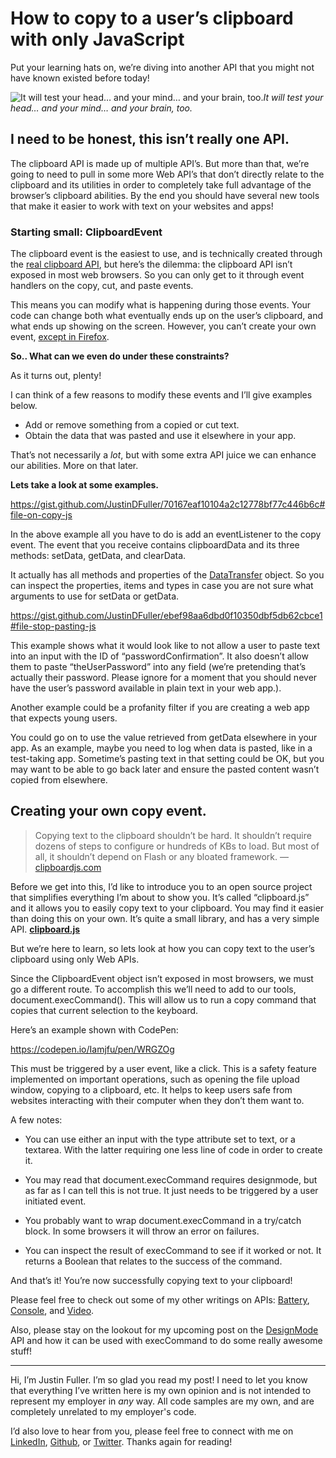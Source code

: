 
# How to copy to a user’s clipboard with only JavaScript

Put your learning hats on, we’re diving into another API that you might not have known existed before today!

![It will test your head… and your mind… and your brain, too.](https://cdn-images-1.medium.com/max/2000/1*kHNjCsoI9rHJJoXgbJ15kQ.png)*It will test your head… and your mind… and your brain, too.*

## I need to be honest, this isn’t really one API.

The clipboard API is made up of multiple API’s. But more than that, we’re going to need to pull in some more Web API’s that don’t directly relate to the clipboard and its utilities in order to completely take full advantage of the browser’s clipboard abilities. By the end you should have several new tools that make it easier to work with text on your websites and apps!

### **Starting small: ClipboardEvent**

The clipboard event is the easiest to use, and is technically created through the [real clipboard API](https://developer.mozilla.org/en-US/docs/Web/API/ClipboardEvent/ClipboardEvent), but here’s the dilemma: the clipboard API isn’t exposed in most web browsers. So you can only get to it through event handlers on the copy, cut, and paste events.

This means you can modify what is happening during those events. Your code can change both what eventually ends up on the user’s clipboard, and what ends up showing on the screen. However, you can’t create your own event, [except in Firefox](http://caniuse.com/#search=clipboardevent).

**So.. What can we even do under these constraints?**

As it turns out, plenty!

I can think of a few reasons to modify these events and I’ll give examples below.

* Add or remove something from a copied or cut text.
* Obtain the data that was pasted and use it elsewhere in your app.

That’s not necessarily a *lot*, but with some extra API juice we can enhance our abilities. More on that later.

**Lets take a look at some examples.**

https://gist.github.com/JustinDFuller/70167eaf10104a2c12778bf77c446b6c#file-on-copy-js

In the above example all you have to do is add an eventListener to the copy event. The event that you receive contains clipboardData and its three methods: setData, getData, and clearData.

It actually has all methods and properties of the [DataTransfer](https://html.spec.whatwg.org/multipage/interaction.html#datatransfer) object. So you can inspect the properties, items and types in case you are not sure what arguments to use for setData or getData.

https://gist.github.com/JustinDFuller/ebef98aa6dbd0f10350dbf5db62cbce1#file-stop-pasting-js

This example shows what it would look like to not allow a user to paste text into an input with the ID of “passwordConfirmation”. It also doesn’t allow them to paste “theUserPassword” into any field (we’re pretending that’s actually their password. Please ignore for a moment that you should never have the user’s password available in plain text in your web app.).

Another example could be a profanity filter if you are creating a web app that expects young users.

You could go on to use the value retrieved from getData elsewhere in your app. As an example, maybe you need to log when data is pasted, like in a test-taking app. Sometime’s pasting text in that setting could be OK, but you may want to be able to go back later and ensure the pasted content wasn’t copied from elsewhere.

## Creating your own copy event.
> Copying text to the clipboard shouldn’t be hard. It shouldn’t require dozens of steps to configure or hundreds of KBs to load. But most of all, it shouldn’t depend on Flash or any bloated framework. — [clipboardjs.com](https://clipboardjs.com/)

Before we get into this, I’d like to introduce you to an open source project that simplifies everything I’m about to show you. It’s called “clipboard.js” and it allows you to easily copy text to your clipboard. You may find it easier than doing this on your own. It’s quite a small library, and has a very simple API.
[**clipboard.js**](https://clipboardjs.com/)

But we’re here to learn, so lets look at how you can copy text to the user’s clipboard using only Web APIs.

Since the ClipboardEvent object isn’t exposed in most browsers, we must go a different route. To accomplish this we’ll need to add to our tools, document.execCommand(). This will allow us to run a copy command that copies that current selection to the keyboard.

Here’s an example shown with CodePen:

https://codepen.io/Iamjfu/pen/WRGZOg

This must be triggered by a user event, like a click. This is a safety feature implemented on important operations, such as opening the file upload window, copying to a clipboard, etc. It helps to keep users safe from websites interacting with their computer when they don’t them want to.

A few notes:

* You can use either an input with the type attribute set to text, or a textarea. With the latter requiring one less line of code in order to create it.

* You may read that document.execCommand requires designmode, but as far as I can tell this is not true. It just needs to be triggered by a user initiated event.

* You probably want to wrap document.execCommand in a try/catch block. In some browsers it will throw an error on failures.

* You can inspect the result of execCommand to see if it worked or not. It returns a Boolean that relates to the success of the command.

And that’s it! You’re now successfully copying text to your clipboard!

Please feel free to check out some of my other writings on APIs: [Battery](https://justindfuller.com/posts/14), [Console](https://justindfuller.com/posts/15), and [Video](https://justindfuller.com/posts/16).

Also, please stay on the lookout for my upcoming post on the [DesignMode](https://developer.mozilla.org/en-US/docs/Web/API/Document/designMode) API and how it can be used with execCommand to do some really awesome stuff!

---

Hi, I’m Justin Fuller. I’m so glad you read my post! I need to let you know that everything I’ve written here is my own opinion and is not intended to represent my employer in *any* way. All code samples are my own, and are completely unrelated to my employer's code.

I’d also love to hear from you, please feel free to connect with me on [LinkedIn](https://www.linkedin.com/in/justin-fuller-8726b2b1/), [Github](https://github.com/justindfuller), or [Twitter](https://twitter.com/justin_d_fuller). Thanks again for reading!
